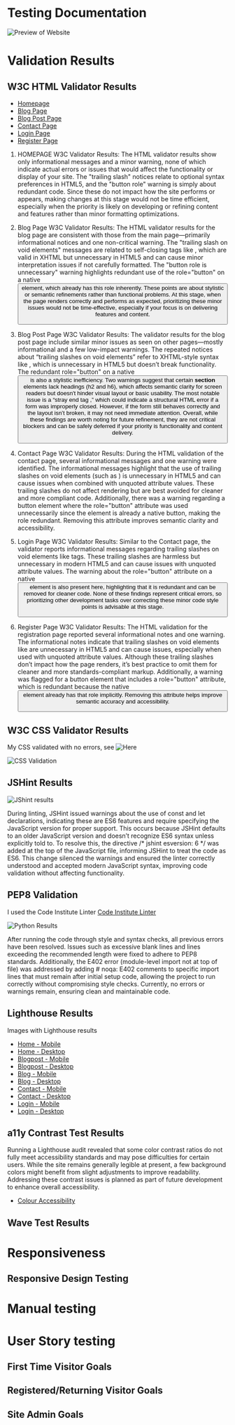 # Testing Documentation

![Preview of Website](documentation/img/spanresourcespreview.png)

# Validation Results

## W3C HTML Validator Results

- [Homepage](https://validator.w3.org/nu/?doc=https%3A%2F%2Fspanresources-b8f48e645d95.herokuapp.com%2F)
- [Blog Page](https://validator.w3.org/nu/?doc=https%3A%2F%2Fspanresources-b8f48e645d95.herokuapp.com%2Fblog)
- [Blog Post Page](https://validator.w3.org/nu/?doc=https%3A%2F%2Fspanresources-b8f48e645d95.herokuapp.com%2Fblog%2Fla-reina-del-sur-%28tv-series%2C-mexico%29)
- [Contact Page](https://validator.w3.org/nu/?doc=https%3A%2F%2Fspanresources-b8f48e645d95.herokuapp.com%2Fcontact)
- [Login Page](https://validator.w3.org/nu/?doc=https%3A%2F%2Fspanresources-b8f48e645d95.herokuapp.com%2Flogin)
- [Register Page](https://validator.w3.org/nu/?doc=https%3A%2F%2Fspanresources-b8f48e645d95.herokuapp.com%2Fregister)

1. HOMEPAGE W3C Validator Results: The HTML validator results show only informational messages and a minor warning, none of which indicate actual errors or issues that would affect the functionality or display of your site. The "trailing slash" notices relate to optional syntax preferences in HTML5, and the "button role" warning is simply about redundant code. Since these do not impact how the site performs or appears, making changes at this stage would not be time efficient, especially when the priority is likely on developing or refining content and features rather than minor formatting optimizations.

2. Blog Page W3C Validator Results: The HTML validator results for the blog page are consistent with those from the main page—primarily informational notices and one non-critical warning. The "trailing slash on void elements" messages are related to self-closing tags like <meta />, which are valid in XHTML but unnecessary in HTML5 and can cause minor interpretation issues if not carefully formatted. The "button role is unnecessary" warning highlights redundant use of the role="button" on a native <button> element, which already has this role inherently. These points are about stylistic or semantic refinements rather than functional problems. At this stage, when the page renders correctly and performs as expected, prioritizing these minor issues would not be time-effective, especially if your focus is on delivering features and content.

3. Blog Post Page W3C Validator Results: The validator results for the blog post page include similar minor issues as seen on other pages—mostly informational and a few low-impact warnings. The repeated notices about “trailing slashes on void elements” refer to XHTML-style syntax like <meta />, which is unnecessary in HTML5 but doesn’t break functionality. The redundant role="button" on a native <button> is also a stylistic inefficiency. Two warnings suggest that certain **section** elements lack headings (h2 and h6), which affects semantic clarity for screen readers but doesn't hinder visual layout or basic usability. The most notable issue is a “stray end tag </form>,” which could indicate a structural HTML error if a form was improperly closed. However, if the form still behaves correctly and the layout isn’t broken, it may not need immediate attention. Overall, while these findings are worth noting for future refinement, they are not critical blockers and can be safely deferred if your priority is functionality and content delivery.


4. Contact Page W3C Validator Results: During the HTML validation of the contact page, several informational messages and one warning were identified. The informational messages highlight that the use of trailing slashes on void elements (such as <meta />) is unnecessary in HTML5 and can cause issues when combined with unquoted attribute values. These trailing slashes do not affect rendering but are best avoided for cleaner and more compliant code. Additionally, there was a warning regarding a button element where the role="button" attribute was used unnecessarily since the element is already a native button, making the role redundant. Removing this attribute improves semantic clarity and accessibility.

5. Login Page W3C Validator Results: Similar to the Contact page, the validator reports informational messages regarding trailing slashes on void elements like <meta> tags. These trailing slashes are harmless but unnecessary in modern HTML5 and can cause issues with unquoted attribute values. The warning about the role="button" attribute on a native <button> element is also present here, highlighting that it is redundant and can be removed for cleaner code. None of these findings represent critical errors, so prioritizing other development tasks over correcting these minor code style points is advisable at this stage.

6. Register Page W3C Validator Results: The HTML validation for the registration page reported several informational notes and one warning. The informational notes indicate that trailing slashes on void elements like <meta /> are unnecessary in HTML5 and can cause issues, especially when used with unquoted attribute values. Although these trailing slashes don’t impact how the page renders, it’s best practice to omit them for cleaner and more standards-compliant markup. Additionally, a warning was flagged for a button element that includes a role="button" attribute, which is redundant because the native <button> element already has that role implicitly. Removing this attribute helps improve semantic accuracy and accessibility.

## W3C CSS Validator Results

My CSS validated with no errors, see ![Here](documentation/img/CCSvalidator.png)

![CSS Validation](https://jigsaw.w3.org/css-validator/images/vcss-blue)

## JSHint Results

![JShint results](documentation/img/JShint.png)

During linting, JSHint issued warnings about the use of const and let declarations, indicating these are ES6 features and require specifying the JavaScript version for proper support. This occurs because JSHint defaults to an older JavaScript version and doesn’t recognize ES6 syntax unless explicitly told to. To resolve this, the directive /* jshint esversion: 6 */ was added at the top of the JavaScript file, informing JSHint to treat the code as ES6. This change silenced the warnings and ensured the linter correctly understood and accepted modern JavaScript syntax, improving code validation without affecting functionality.

## PEP8 Validation

I used the Code Institute Linter [Code Institute Linter](https://pep8ci.herokuapp.com/)

![Python Results](documentation/img/cipythonlinter.png)

After running the code through style and syntax checks, all previous errors have been resolved. Issues such as excessive blank lines and lines exceeding the recommended length were fixed to adhere to PEP8 standards. Additionally, the E402 error (module-level import not at top of file) was addressed by adding # noqa: E402 comments to specific import lines that must remain after initial setup code, allowing the project to run correctly without compromising style checks. Currently, no errors or warnings remain, ensuring clean and maintainable code.

## Lighthouse Results

Images with Lighthouse results

- [Home - Mobile](documentation/lighthouse-results/lighthousehomemobile.png)
- [Home - Desktop](documentation/lighthouse-results/lighthousehomepc.png)
- [Blogpost - Mobile](documentation/lighthouse-results/lighthouseblogpostmobile.png)
- [Blogpost - Desktop](documentation/lighthouse-results/lighthouseblogpostpc.png)
- [Blog - Mobile](documentation/lighthouse-results/lighthouseblogmobile.png)
- [Blog - Desktop](documentation/lighthouse-results/lighthouseblogpc.png)
- [Contact - Mobile](documentation/lighthouse-results/lighthousecontactmobile.png)
- [Contact - Desktop](documentation/lighthouse-results/lighthousecontactpc.png)
- [Login - Mobile](documentation/lighthouse-results/lighthouseloginmobile.png)
- [Login - Desktop](documentation/lighthouse-results/lighthouseloginpc.png)

## a11y Contrast Test Results

Running a Lighthouse audit revealed that some color contrast ratios do not fully meet accessibility standards and may pose difficulties for certain users. While the site remains generally legible at present, a few background colors might benefit from slight adjustments to improve readability. Addressing these contrast issues is planned as part of future development to enhance overall accessibility.

- [Colour Accessibility](documentation/lighthouse-results/colourcontrast.png)

## Wave Test Results

# Responsiveness

## Responsive Design Testing

# Manual testing

# User Story testing

## First Time Visitor Goals

## Registered/Returning Visitor Goals

## Site Admin Goals